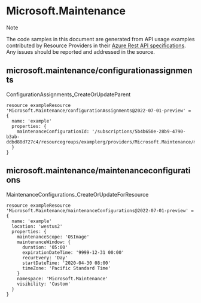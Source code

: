 # Microsoft.Maintenance
  
> [!NOTE]
> The code samples in this document are generated from API usage examples contributed by Resource Providers in their [Azure Rest API specifications](https://github.com/Azure/azure-rest-api-specs). Any issues should be reported and addressed in the source.


## microsoft.maintenance/configurationassignments

ConfigurationAssignments_CreateOrUpdateParent
```bicep
resource exampleResource 'Microsoft.Maintenance/configurationAssignments@2022-07-01-preview' = {
  name: 'example'
  properties: {
    maintenanceConfigurationId: '/subscriptions/5b4b650e-28b9-4790-b3ab-ddbd88d727c4/resourcegroups/examplerg/providers/Microsoft.Maintenance/maintenanceConfigurations/policy1'
  }
}
```

## microsoft.maintenance/maintenanceconfigurations

MaintenanceConfigurations_CreateOrUpdateForResource
```bicep
resource exampleResource 'Microsoft.Maintenance/maintenanceConfigurations@2022-07-01-preview' = {
  name: 'example'
  location: 'westus2'
  properties: {
    maintenanceScope: 'OSImage'
    maintenanceWindow: {
      duration: '05:00'
      expirationDateTime: '9999-12-31 00:00'
      recurEvery: 'Day'
      startDateTime: '2020-04-30 08:00'
      timeZone: 'Pacific Standard Time'
    }
    namespace: 'Microsoft.Maintenance'
    visibility: 'Custom'
  }
}
```
